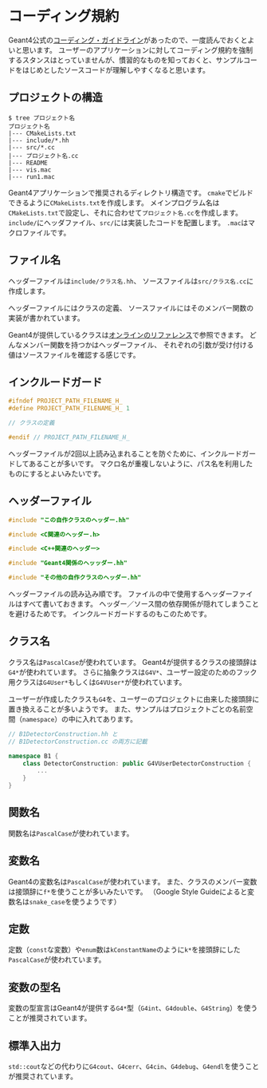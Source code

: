 # コーディング規約

Geant4公式の[コーディング・ガイドライン](https://geant4-internal.web.cern.ch/collaboration/coding_guidelines)があったので、一度読んでおくとよいと思います。
ユーザーのアプリケーションに対してコーディング規約を強制するスタンスはとっていませんが、慣習的なものを知っておくと、サンプルコードをはじめとしたソースコードが理解しやすくなると思います。



## プロジェクトの構造

```console
$ tree プロジェクト名
プロジェクト名
|--- CMakeLists.txt
|--- include/*.hh
|--- src/*.cc
|--- プロジェクト名.cc
|--- README
|--- vis.mac
|--- run1.mac
```

Geant4アプリケーションで推奨されるディレクトリ構造です。
``cmake``でビルドできるように``CMakeLists.txt``を作成します。
メインプログラム名は``CMakeLists.txt``で設定し、それに合わせて``プロジェクト名.cc``を作成します。
``include/``にヘッダファイル、``src/``には実装したコードを配置します。
``.mac``はマクロファイルです。

## ファイル名

ヘッダーファイルは``include/クラス名.hh``、
ソースファイルは``src/クラス名.cc``に作成します。

ヘッダーファイルにはクラスの定義、
ソースファイルにはそのメンバー関数の実装が書かれています。

Geant4が提供しているクラスは[オンラインのリファレンス](https://geant4.kek.jp/Reference/)で参照できます。
どんなメンバー関数を持つかはヘッダーファイル、
それぞれの引数が受け付ける値はソースファイルを確認する感じです。

## インクルードガード

```cpp
#ifndef PROJECT_PATH_FILENAME_H_
#define PROJECT_PATH_FILENAME_H_ 1

// クラスの定義

#endif // PROJECT_PATH_FILENAME_H_
```

ヘッダーファイルが2回以上読み込まれることを防ぐために、インクルードガードしてあることが多いです。
マクロ名が重複しないように、パス名を利用したものにするとよいみたいです。

## ヘッダーファイル

```cpp
#include "この自作クラスのヘッダー.hh"

#include <C関連のヘッダー.h>

#include <C++関連のヘッダー>

#include "Geant4関係のヘッッダー.hh"

#include "その他の自作クラスのヘッダー.hh"
```

ヘッダーファイルの読み込み順です。
ファイルの中で使用するヘッダーファイルはすべて書いておきます。
ヘッダー／ソース間の依存関係が隠れてしまうことを避けるためです。
インクルードガードするのもこのためです。

## クラス名

クラス名は``PascalCase``が使われています。
Geant4が提供するクラスの接頭辞は``G4*``が使われています。
さらに抽象クラスは``G4V*``、ユーザー設定のためのフック用クラスは``G4User*``もしくは``G4VUser*``が使われています。

ユーザーが作成したクラスも``G4``を、ユーザーのプロジェクトに由来した接頭辞に置き換えることが多いようです。
また、サンプルはプロジェクトごとの名前空間（``namespace``）の中に入れてあります。

```cpp
// B1DetectorConstruction.hh と
// B1DetectorConstruction.cc の両方に記載

namespace B1 {
    class DetectorConstruction: public G4VUserDetectorConstruction {
        ...
    }
}
```

## 関数名

関数名は``PascalCase``が使われています。

## 変数名

Geant4の変数名は``PascalCase``が使われています。
また、クラスのメンバー変数は接頭辞に``f*``を使うことが多いみたいです。
（Google Style Guideによると変数名は``snake_case``を使うようです）

## 定数

定数（``const``な変数）や``enum``数は``kConstantName``のように``k*``を接頭辞にした``PascalCase``が使われています。

## 変数の型名

変数の型宣言はGeant4が提供する``G4*``型（``G4int``、``G4double``、``G4String``）を使うことが推奨されています。

## 標準入出力

``std::cout``などの代わりに``G4cout``、``G4cerr``、``G4cin``、``G4debug``、``G4endl``を使うことが推奨されています。

